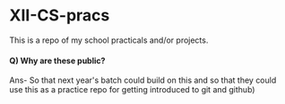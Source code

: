 # XII-CS-pracs
This is a repo of my school practicals and/or projects. 

#### Q) Why are these public? 
Ans- So that next year's batch could build on this and so that they could use this as a practice repo for getting introduced to git and github)
